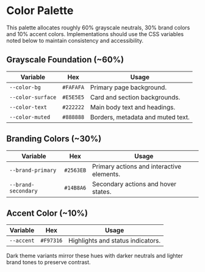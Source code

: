 # Color Palette

This palette allocates roughly 60% grayscale neutrals, 30% brand colors and 10% accent colors. Implementations should use the CSS variables noted below to maintain consistency and accessibility.

## Grayscale Foundation (~60%)

| Variable | Hex | Usage |
| --- | --- | --- |
| `--color-bg` | `#FAFAFA` | Primary page background. |
| `--color-surface` | `#E5E5E5` | Card and section backgrounds. |
| `--color-text` | `#222222` | Main body text and headings. |
| `--color-muted` | `#888888` | Borders, metadata and muted text. |

## Branding Colors (~30%)

| Variable | Hex | Usage |
| --- | --- | --- |
| `--brand-primary` | `#2563EB` | Primary actions and interactive elements. |
| `--brand-secondary` | `#14B8A6` | Secondary actions and hover states. |

## Accent Color (~10%)

| Variable | Hex | Usage |
| --- | --- | --- |
| `--accent` | `#F97316` | Highlights and status indicators. |

Dark theme variants mirror these hues with darker neutrals and lighter brand tones to preserve contrast.
